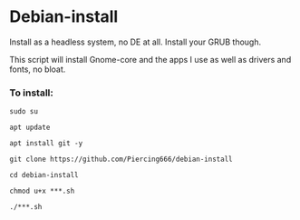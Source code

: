 # Debian-install
Install as a headless system, no DE at all.
Install your GRUB though.

This script will install Gnome-core and the apps I use as well as drivers and fonts, no bloat. 
 
### To install:

```
sudo su

apt update

apt install git -y

git clone https://github.com/Piercing666/debian-install

cd debian-install

chmod u+x ***.sh

./***.sh



